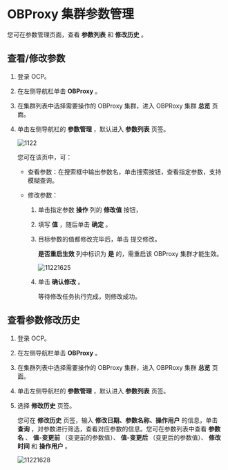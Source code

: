 OBProxy 集群参数管理
===================================

您可在参数管理页面，查看 **参数列表** 和 **修改历史** 。

查看/修改参数
----------------------------

1. 登录 OCP。

2. 在左侧导航栏单击 **OBProxy** 。

3. 在集群列表中选择需要操作的 OBProxy 集群，进入 OBPRoxy 集群 **总览** 页面。

4. 单击左侧导航栏的 **参数管理** ，默认进入 **参数列表** 页签。

   ![1122](https://help-static-aliyun-doc.aliyuncs.com/assets/img/zh-CN/4404757361/p356008.png)

   您可在该页中，可：
   * 查看参数：在搜索框中输出参数名，单击搜索按钮，查看指定参数，支持模糊查询。

   * 修改参数：

     1. 单击指定参数 **操作** 列的 **修改值** 按钮，

     2. 填写 **值** ，随后单击 **确定** 。

     3. 目标参数的值都修改完毕后，单击 提交修改。

        **是否重启生效** 列中标识为 **是** 的，需重启该 OBProxy 集群才能生效。

        ![11221625](https://help-static-aliyun-doc.aliyuncs.com/assets/img/zh-CN/4404757361/p356017.png)

     4. 单击 **确认修改** 。

        等待修改任务执行完成，则修改成功。

**查看参数修改历史**
---------------------------------

1. 登录 OCP。

2. 在左侧导航栏单击 **OBProxy** 。

3. 在集群列表中选择需要操作的 OBProxy 集群，进入 OBPRoxy 集群 **总览** 页面。

4. 单击左侧导航栏的 **参数管理** ，默认进入 **参数列表** 页签。

5. 选择 **修改历史** 页签。

   您可在 **修改历史** 页签，输入 **修改日期、参数名称、操作用户** 的信息，单击 **查询** ，对参数进行筛选，查看对应参数的信息。您可在参数列表中查看 **参数名** 、 **值-变更前** （变更前的参数值）、 **值-变更后** （变更后的参数值）、 **修改时间** 和 **操作用户** 。

   ![11221628](https://help-static-aliyun-doc.aliyuncs.com/assets/img/zh-CN/4404757361/p356020.png)
